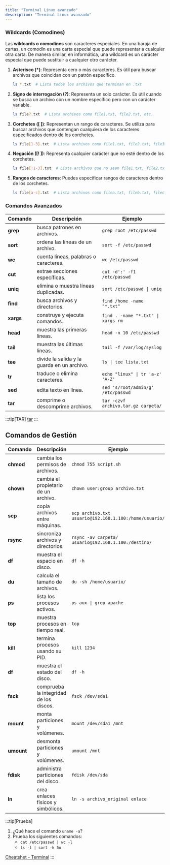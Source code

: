 ```yaml
---
title: "Terminal Linux avanzado"
description: "Terminal Linux avanzado"
---
```


### Wildcards (Comodines)

Las **wildcards o comodines** son caracteres especiales.
En una baraja de cartas, un comodín es una carta especial que puede representar a cualquier otra carta.
De manera similar, en informática, una wildcard es un carácter especial que puede sustituir a cualquier otro carácter.

1. **Asterisco (*)**: Representa cero o más caracteres. Es útil para buscar archivos que coincidan con un patrón específico.
   ```bash
   ls *.txt  # Lista todos los archivos que terminan en .txt
   ```

2. **Signo de interrogación (?)**: Representa un solo carácter. Es útil cuando se busca un archivo con un nombre específico pero con un carácter variable.
   ```bash
   ls file?.txt  # Lista archivos como file1.txt, file2.txt, etc.
   ```

3. **Corchetes ([ ])**: Representan un rango de caracteres. Se utiliza para buscar archivos que contengan cualquiera de los caracteres especificados dentro de los corchetes.
   ```bash
   ls file[1-3].txt  # Lista archivos como file1.txt, file2.txt, file3.txt
   ```

4. **Negación ([! ])**: Representa cualquier carácter que no esté dentro de los corchetes.
   ```bash
   ls file[!1-3].txt  # Lista archivos que no sean file1.txt, file2.txt, file3.txt
   ```

5. **Rangos de caracteres**: Puedes especificar rangos de caracteres dentro de los corchetes.
   ```bash
   ls file[a-c].txt  # Lista archivos como filea.txt, fileb.txt, filec.txt
   ```

### **Comandos Avanzados**

| **Comando** | **Descripción**                         | **Ejemplo**               |
|-------------|-----------------------------------------|---------------------------|
| **grep**    | busca patrones en archivos.            | `grep root /etc/passwd`   |
| **sort**    | ordena las líneas de un archivo.       | `sort -f /etc/passwd`     |
| **wc**      | cuenta líneas, palabras o caracteres.  | `wc /etc/passwd`          |
| **cut**     | extrae secciones específicas.          | `cut -d':' -f1 /etc/passwd`|
| **uniq**    | elimina o muestra líneas duplicadas.   | `sort /etc/passwd \| uniq` |
| **find**    | busca archivos y directorios.          | `find /home -name "*.txt"`|
| **xargs**   | construye y ejecuta comandos.          | `find . -name "*.txt" \| xargs rm` |
| **head**    | muestra las primeras líneas.           | `head -n 10 /etc/passwd`  |
| **tail**    | muestra las últimas líneas.            | `tail -f /var/log/syslog` |
| **tee**     | divide la salida y la guarda en un archivo. | `ls \| tee lista.txt`   |
| **tr**      | traduce o elimina caracteres.          | `echo "linux" \| tr 'a-z' 'A-Z'` |
| **sed**     | edita texto en línea.                  | `sed 's/root/admin/g' /etc/passwd` |
| **tar**     | comprime o descomprime archivos.       | `tar -czvf archivo.tar.gz carpeta/` |

:::tip[TAR]
[tar](https://www.hostinger.es/tutoriales/como-usar-comando-tar-linux)
:::

## **Comandos de Gestión**

| **Comando** | **Descripción**                         | **Ejemplo**               |
|-------------|-----------------------------------------|---------------------------|
| **chmod**   | cambia los permisos de archivos.       | `chmod 755 script.sh`     |
| **chown**   | cambia el propietario de un archivo.   | `chown user:group archivo.txt` |
| **scp**     | copia archivos entre máquinas.         | `scp archivo.txt usuario@192.168.1.100:/home/usuario/` |
| **rsync**   | sincroniza archivos y directorios.     | `rsync -av carpeta/ usuario@192.168.1.100:/destino/` |
| **df**      | muestra el espacio en disco.           | `df -h`                   |
| **du**      | calcula el tamaño de archivos.         | `du -sh /home/usuario/`   |
| **ps**      | lista los procesos activos.            | `ps aux \| grep apache`    |
| **top**     | muestra procesos en tiempo real.       | `top`                     |
| **kill**    | termina procesos usando su PID.        | `kill 1234`               |
| **df**       | muestra el estado del disco.                       | `df -h`                         |
| **fsck**     | comprueba la integridad de los discos.             | `fsck /dev/sda1`                |
| **mount**    | monta particiones y volúmenes.                     | `mount /dev/sda1 /mnt`          |
| **umount**   | desmonta particiones y volúmenes.                  | `umount /mnt`                   |
| **fdisk**    | administra particiones del disco.                  | `fdisk /dev/sda`                |
| **ln**       | crea enlaces físicos y simbólicos.                 | `ln -s archivo_original enlace` |

:::tip[Prueba]
1. ¿Qué hace el comando `uname -a`?
2. Prueba los siguientes comandos:
   - `cat /etc/passwd | wc -l`
   - `ls -l | sort -k 5n`
  

  [Cheatshet - Terminal](https://terminaldelinux.com/terminal/cheatsheets/#chuleta-de-la-terminal-en-formato-pdf-gratis)
:::